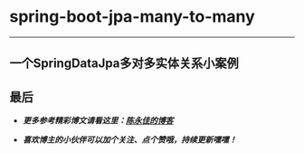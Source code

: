 # spring-boot-jpa-many-to-many
----------------
一个SpringDataJpa多对多实体关系小案例
---------------------------
## 最后

- **_更多参考精彩博文请看这里：[陈永佳的博客](https://blog.csdn.net/Mrs_chens)_**

- **_喜欢博主的小伙伴可以加个关注、点个赞哦，持续更新嘿嘿！_**
